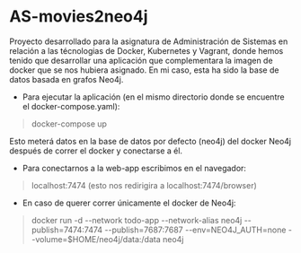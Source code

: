 # AS-movies2neo4j
Proyecto desarrollado para la asignatura de Administración de Sistemas en relación a las técnologias de Docker, Kubernetes y Vagrant, donde hemos tenido que desarrollar una aplicación que complementara la imagen de docker que se nos hubiera asignado. En mi caso, esta ha sido la base de datos basada en grafos Neo4j.

- Para ejecutar la aplicación (en el mismo directorio donde se encuentre el docker-compose.yaml):
> docker-compose up

  Esto meterá datos en la base de datos por defecto (neo4j) del docker Neo4j después de correr el docker y conectarse a él.

- Para conectarnos a la web-app escribimos en el navegador:
>localhost:7474 (esto nos redirigira a localhost:7474/browser)

- En caso de querer correr únicamente el docker de Neo4j:
> docker run -d --network todo-app --network-alias neo4j --publish=7474:7474 --publish=7687:7687  --env=NEO4J_AUTH=none   --volume=$HOME/neo4j/data:/data neo4j

